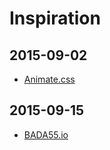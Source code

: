 # Inspiration

## 2015-09-02
- [Animate.css](https://daneden.github.io/animate.css)

## 2015-09-15
- [BADA55.io](http://bada55.io)
